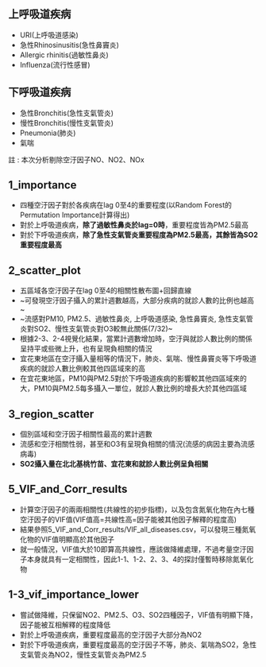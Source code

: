 ## 上呼吸道疾病
* URI(上呼吸道感染)
* 急性Rhinosinusitis(急性鼻竇炎)
* Allergic rhinitis(過敏性鼻炎)
* Influenza(流行性感冒)
## 下呼吸道疾病
* 急性Bronchitis(急性支氣管炎)
* 慢性Bronchitis(慢性支氣管炎)
* Pneumonia(肺炎)
* 氣喘
  
註 : 本次分析剔除空汙因子NO、NO2、NOx  
## 1_importance
* 四種空汙因子對於各疾病在lag 0至4的重要程度(以Random Forest的Permutation Importance計算得出)
* 對於上呼吸道疾病，**除了過敏性鼻炎於lag=0時**，重要程度皆為PM2.5最高
* 對於下呼吸道疾病，**除了急性支氣管炎重要程度為PM2.5最高，其餘皆為SO2重要程度最高**
## 2_scatter_plot
* 五區域各空汙因子在lag 0至4的相關性散布圖+回歸直線
* ~可發現空汙因子攝入的累計週數越高，大部分疾病的就診人數的比例也越高~
* ~流感對PM10, PM2.5、過敏性鼻炎, 上呼吸道感染, 急性鼻竇炎, 急性支氣管炎對SO2、慢性支氣管炎對O3較無此關係(7/32)~
* 根據2-3、2-4視覺化結果，當累計週數增加時，空汙與就診人數比例的關係呈持平或些微上升，也有呈現負相關的情況
* 宜花東地區在空汙攝入量相等的情況下，肺炎、氣喘、慢性鼻竇炎等下呼吸道疾病的就診人數比例較其他四區域來的高
* 在宜花東地區，PM10與PM2.5對於下呼吸道疾病的影響較其他四區域來的大，PM10與PM2.5每多攝入一單位，就診人數比例的增長大於其他四區域
## 3_region_scatter
* 個別區域和空汙因子相關性最高的累計週數
* 流感和空汙相關性弱，甚至和O3有呈現負相關的情況(流感的病因主要為流感病毒)
* **SO2攝入量在北北基桃竹苗、宜花東和就診人數比例呈負相關**
## 5_VIF_and_Corr_results
* 計算空汙因子的兩兩相關性(共線性的初步指標)，以及包含氮氧化物在內七種空汙因子的VIF值(VIF值高=共線性高=因子能被其他因子解釋的程度高)
* 結果參照5_VIF_and_Corr_results/VIF_all_diseases.csv，可以發現三種氮氧化物的VIF值明顯高於其他因子
* 就一般情況，VIF值大於10即算高共線性，應該做降維處理，不過考量空汙因子本身就具有一定相關性，因此1-1、1-2、2、3、4的探討僅暫時移除氮氧化物
## 1-3_vif_importance_lower
* 嘗試做降維，只保留NO2、PM2.5、O3、SO2四種因子，VIF值有明顯下降，因子能被互相解釋的程度降低
* 對於上呼吸道疾病，重要程度最高的空汙因子大部分為NO2
* 對於下呼吸道疾病，重要程度最高的空汙因子不等，肺炎、氣喘為SO2，急性支氣管炎為NO2，慢性支氣管炎為PM2.5
